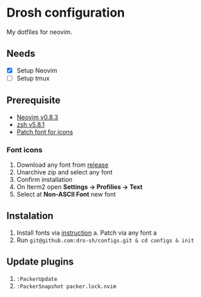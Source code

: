 # Drosh configuration

My dotfiles for neovim.

## Needs

- [x] Setup Neovim
- [ ] Setup tmux

## Prerequisite

- [Neovim v0.8.3](https://neovim.io/)
- [zsh v5.8.1](https://www.zsh.org/)
- [Patch font for icons](https://github.com/ryanoasis/nerd-fonts)

### Font icons

1. Download any font from [release](https://github.com/ryanoasis/nerd-fonts/releases)
2. Unarchive zip and select any font
3. Confirm installation
4. On Iterm2 open **Settings -> Profilies -> Text**
5. Select at **Non-ASCII Font** new font

## Instalation

1. Install fonts via [instruction](https://github.com/ryanoasis/nerd-fonts/#option-3-install-script)
   a. Patch via any font a
2. Run `git@github.com:dro-sh/configs.git & cd configs & init`

## Update plugins

1. `:PackerUpdate`
2. `:PackerSnapshot packer.lock.nvim`
